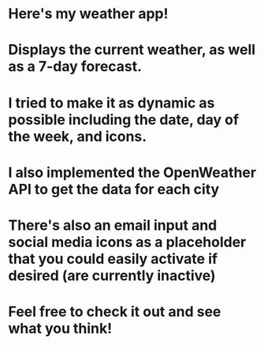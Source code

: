 # Here's my weather app!

# Displays the current weather, as well as a 7-day forecast.
# I tried to make it as dynamic as possible including the date, day of the week, and icons. 
# I also implemented the OpenWeather API to get the data for each city
# There's also an email input and social media icons as a placeholder that you could easily activate if desired (are currently inactive)
# Feel free to check it out and see what you think!
